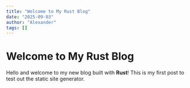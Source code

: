 ```yaml
---
title: "Welcome to My Rust Blog"
date: "2025-09-03"
author: "Alexander"
tags: []
---
```


# Welcome to My Rust Blog

Hello and welcome to my new blog built with **Rust**! This is my first post to test out the static site generator.
